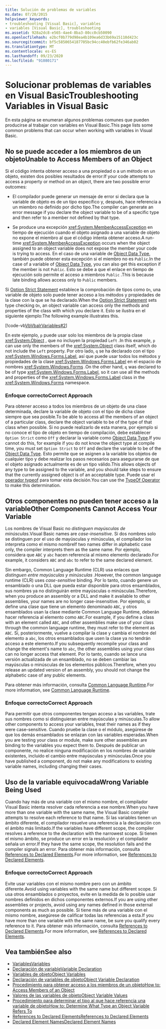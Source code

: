 ```yaml
---
title: Solución de problemas de variables
ms.date: 07/20/2015
helpviewer_keywords:
- troubleshooting [Visual Basic], variables
- variables [Visual Basic], troubleshooting
ms.assetid: 928a2dc8-e565-4ae4-8ba3-80cc0cb50090
ms.openlocfilehash: e2bcf0b779d98ea4b109ea6d33b69a15110d423c
ms.sourcegitcommit: bf5c5850654187705bc94cc40ebfb62fe346ab02
ms.translationtype: MT
ms.contentlocale: es-ES
ms.lasthandoff: 09/23/2020
ms.locfileid: "91080171"
---
```

# <a name="troubleshooting-variables-in-visual-basic"></a><span data-ttu-id="70ab8-102">Solucionar problemas de variables en Visual Basic</span><span class="sxs-lookup"><span data-stu-id="70ab8-102">Troubleshooting Variables in Visual Basic</span></span>

<span data-ttu-id="70ab8-103">En esta página se enumeran algunos problemas comunes que pueden producirse al trabajar con variables en Visual Basic.</span><span class="sxs-lookup"><span data-stu-id="70ab8-103">This page lists some common problems that can occur when working with variables in Visual Basic.</span></span>  
  
## <a name="unable-to-access-members-of-an-object"></a><span data-ttu-id="70ab8-104">No se puede acceder a los miembros de un objeto</span><span class="sxs-lookup"><span data-stu-id="70ab8-104">Unable to Access Members of an Object</span></span>  

 <span data-ttu-id="70ab8-105">Si el código intenta obtener acceso a una propiedad o a un método en un objeto, existen dos posibles resultados de error:</span><span class="sxs-lookup"><span data-stu-id="70ab8-105">If your code attempts to access a property or method on an object, there are two possible error outcomes:</span></span>  
  
- <span data-ttu-id="70ab8-106">El compilador puede generar un mensaje de error si declara que la variable de objeto es de un tipo específico y, después, hace referencia a un miembro no definido por dicho tipo.</span><span class="sxs-lookup"><span data-stu-id="70ab8-106">The compiler can generate an error message if you declare the object variable to be of a specific type and then refer to a member not defined by that type.</span></span>  
  
- <span data-ttu-id="70ab8-107">Se produce una excepción <xref:System.MemberAccessException> en tiempo de ejecución cuando el objeto asignado a una variable de objeto no expone el miembro al que el código intenta obtener acceso.</span><span class="sxs-lookup"><span data-stu-id="70ab8-107">A run-time <xref:System.MemberAccessException> occurs when the object assigned to an object variable does not expose the member your code is trying to access.</span></span> <span data-ttu-id="70ab8-108">En el caso de una variable de [Object Data Type](../../../language-reference/data-types/object-data-type.md), también puede obtener esta excepción si el miembro no es `Public`.</span><span class="sxs-lookup"><span data-stu-id="70ab8-108">In the case of a variable of [Object Data Type](../../../language-reference/data-types/object-data-type.md), you can also get this exception if the member is not `Public`.</span></span> <span data-ttu-id="70ab8-109">Esto se debe a que el enlace en tiempo de ejecución solo permite el acceso a miembros `Public` .</span><span class="sxs-lookup"><span data-stu-id="70ab8-109">This is because late binding allows access only to `Public` members.</span></span>  
  
 <span data-ttu-id="70ab8-110">Si [Option Strict Statement](../../../language-reference/statements/option-strict-statement.md) establece la comprobación de tipos como `On`, una variable de objeto solo puede tener acceso a los métodos y propiedades de la clase con la que se ha declarado.</span><span class="sxs-lookup"><span data-stu-id="70ab8-110">When the [Option Strict Statement](../../../language-reference/statements/option-strict-statement.md) sets type checking `On`, an object variable can access only the methods and properties of the class with which you declare it.</span></span> <span data-ttu-id="70ab8-111">Esto se ilustra en el siguiente ejemplo:</span><span class="sxs-lookup"><span data-stu-id="70ab8-111">The following example illustrates this.</span></span>  

 [!code-vb[VbVbalrVariables#2](~/samples/snippets/visualbasic/VS_Snippets_VBCSharp/VbVbalrVariables/VB/Class1.vb#2)]  
  
 <span data-ttu-id="70ab8-112">En este ejemplo, `p` puede usar solo los miembros de la propia clase <xref:System.Object> , que no incluyen la propiedad `Left` .</span><span class="sxs-lookup"><span data-stu-id="70ab8-112">In this example, `p` can use only the members of the <xref:System.Object> class itself, which do not include the `Left` property.</span></span> <span data-ttu-id="70ab8-113">Por otro lado, `q` se ha declarado con el tipo <xref:System.Windows.Forms.Label>, así que puede usar todos los métodos y propiedades de la clase <xref:System.Windows.Forms.Label> en el espacio de nombres <xref:System.Windows.Forms> .</span><span class="sxs-lookup"><span data-stu-id="70ab8-113">On the other hand, `q` was declared to be of type <xref:System.Windows.Forms.Label>, so it can use all the methods and properties of the <xref:System.Windows.Forms.Label> class in the <xref:System.Windows.Forms> namespace.</span></span>  
  
### <a name="correct-approach"></a><span data-ttu-id="70ab8-114">Enfoque correcto</span><span class="sxs-lookup"><span data-stu-id="70ab8-114">Correct Approach</span></span>  

 <span data-ttu-id="70ab8-115">Para obtener acceso a todos los miembros de un objeto de una clase determinada, declare la variable de objeto con el tipo de dicha clase siempre que sea posible.</span><span class="sxs-lookup"><span data-stu-id="70ab8-115">To be able to access all the members of an object of a particular class, declare the object variable to be of the type of that class when possible.</span></span> <span data-ttu-id="70ab8-116">Si no puede realizarlo de esta manera, por ejemplo si no conoce el tipo de objeto en tiempo de compilación, debe establecer `Option Strict` como `Off` y declarar la variable como [Object Data Type](../../../language-reference/data-types/object-data-type.md).</span><span class="sxs-lookup"><span data-stu-id="70ab8-116">If you cannot do this, for example if you do not know the object type at compile time, you must set `Option Strict` to `Off` and declare the variable to be of the [Object Data Type](../../../language-reference/data-types/object-data-type.md).</span></span> <span data-ttu-id="70ab8-117">Esto permite que se asignen a la variable los objetos de cualquier tipo y debe realizar los pasos necesarios para asegurarse de que el objeto asignado actualmente es de un tipo válido.</span><span class="sxs-lookup"><span data-stu-id="70ab8-117">This allows objects of any type to be assigned to the variable, and you should take steps to ensure that the currently assigned object is of an acceptable type.</span></span> <span data-ttu-id="70ab8-118">Puede usar el [operador typeof](../../../language-reference/operators/typeof-operator.md) para tomar esta decisión.</span><span class="sxs-lookup"><span data-stu-id="70ab8-118">You can use the [TypeOf Operator](../../../language-reference/operators/typeof-operator.md) to make this determination.</span></span>  
  
## <a name="other-components-cannot-access-your-variable"></a><span data-ttu-id="70ab8-119">Otros componentes no pueden tener acceso a la variable</span><span class="sxs-lookup"><span data-stu-id="70ab8-119">Other Components Cannot Access Your Variable</span></span>  

 <span data-ttu-id="70ab8-120">Los nombres de Visual Basic no *distinguen mayúsculas de minúsculas*.</span><span class="sxs-lookup"><span data-stu-id="70ab8-120">Visual Basic names are *case-insensitive*.</span></span> <span data-ttu-id="70ab8-121">Si dos nombres solo se distinguen por el uso de mayúsculas y minúsculas, el compilador los interpreta como el mismo nombre</span><span class="sxs-lookup"><span data-stu-id="70ab8-121">If two names differ in alphabetic case only, the compiler interprets them as the same name.</span></span> <span data-ttu-id="70ab8-122">Por ejemplo, considera que `ABC` y `abc` hacen referencia al mismo elemento declarado.</span><span class="sxs-lookup"><span data-stu-id="70ab8-122">For example, it considers `ABC` and `abc` to refer to the same declared element.</span></span>  
  
 <span data-ttu-id="70ab8-123">Sin embargo, Common Language Runtime (CLR) usa enlaces que *distinguen entre mayúsculas y minúsculas* .</span><span class="sxs-lookup"><span data-stu-id="70ab8-123">However, the common language runtime (CLR) uses *case-sensitive* binding.</span></span> <span data-ttu-id="70ab8-124">Por lo tanto, cuando genere un ensamblado o una DLL que pueda estar disponible para otros ensamblados, sus nombres ya no distinguirán entre mayúsculas o minúsculas.</span><span class="sxs-lookup"><span data-stu-id="70ab8-124">Therefore, when you produce an assembly or a DLL and make it available to other assemblies, your names are no longer case-insensitive.</span></span> <span data-ttu-id="70ab8-125">Por ejemplo, si define una clase que tiene un elemento denominado `ABC`, y otros ensamblados usan la clase mediante Common Language Runtime, deberán hacer referencia al elemento como `ABC`.</span><span class="sxs-lookup"><span data-stu-id="70ab8-125">For example, if you define a class with an element called `ABC`, and other assemblies make use of your class through the common language runtime, they must refer to the element as `ABC`.</span></span> <span data-ttu-id="70ab8-126">Si, posteriormente, vuelve a compilar la clase y cambia el nombre del elemento a `abc`, los otros ensamblados que usen la clase ya no tendrán acceso a este elemento.</span><span class="sxs-lookup"><span data-stu-id="70ab8-126">If you subsequently recompile your class and change the element's name to `abc`, the other assemblies using your class can no longer access that element.</span></span> <span data-ttu-id="70ab8-127">Por lo tanto, cuando se lance una versión actualizada de un ensamblado, no se deben cambiar las mayúsculas o minúsculas de los elementos públicos.</span><span class="sxs-lookup"><span data-stu-id="70ab8-127">Therefore, when you release an updated version of an assembly, you should not change the alphabetic case of any public elements.</span></span>  
  
 <span data-ttu-id="70ab8-128">Para obtener más información, consulta [Common Language Runtime](../../../../standard/clr.md).</span><span class="sxs-lookup"><span data-stu-id="70ab8-128">For more information, see [Common Language Runtime](../../../../standard/clr.md).</span></span>  
  
### <a name="correct-approach"></a><span data-ttu-id="70ab8-129">Enfoque correcto</span><span class="sxs-lookup"><span data-stu-id="70ab8-129">Correct Approach</span></span>  

 <span data-ttu-id="70ab8-130">Para permitir que otros componentes tengan acceso a las variables, trate sus nombres como si distinguieran entre mayúsculas y minúsculas.</span><span class="sxs-lookup"><span data-stu-id="70ab8-130">To allow other components to access your variables, treat their names as if they were case-sensitive.</span></span> <span data-ttu-id="70ab8-131">Cuando pruebe la clase o el módulo, asegúrese de que los demás ensamblados se enlazan con las variables esperadas.</span><span class="sxs-lookup"><span data-stu-id="70ab8-131">When you are testing your class or module, make sure other assemblies are binding to the variables you expect them to.</span></span> <span data-ttu-id="70ab8-132">Después de publicar un componente, no realice ninguna modificación en los nombres de variable existentes, incluido el cambio entre mayúsculas y minúsculas.</span><span class="sxs-lookup"><span data-stu-id="70ab8-132">Once you have published a component, do not make any modifications to existing variable names, including changing their cases.</span></span>  
  
## <a name="wrong-variable-being-used"></a><span data-ttu-id="70ab8-133">Uso de la variable equivocada</span><span class="sxs-lookup"><span data-stu-id="70ab8-133">Wrong Variable Being Used</span></span>  

 <span data-ttu-id="70ab8-134">Cuando hay más de una variable con el mismo nombre, el compilador Visual Basic intenta resolver cada referencia a ese nombre.</span><span class="sxs-lookup"><span data-stu-id="70ab8-134">When you have more than one variable with the same name, the Visual Basic compiler attempts to resolve each reference to that name.</span></span> <span data-ttu-id="70ab8-135">Si las variables tienen un ámbito diferente, el compilador resuelve una referencia a la declaración con el ámbito más limitado.</span><span class="sxs-lookup"><span data-stu-id="70ab8-135">If the variables have different scope, the compiler resolves a reference to the declaration with the narrowest scope.</span></span> <span data-ttu-id="70ab8-136">Si tienen el mismo ámbito, se produce un error en la resolución y el compilador señala un error.</span><span class="sxs-lookup"><span data-stu-id="70ab8-136">If they have the same scope, the resolution fails and the compiler signals an error.</span></span> <span data-ttu-id="70ab8-137">Para obtener más información, consulta [References to Declared Elements](../declared-elements/references-to-declared-elements.md).</span><span class="sxs-lookup"><span data-stu-id="70ab8-137">For more information, see [References to Declared Elements](../declared-elements/references-to-declared-elements.md).</span></span>  
  
### <a name="correct-approach"></a><span data-ttu-id="70ab8-138">Enfoque correcto</span><span class="sxs-lookup"><span data-stu-id="70ab8-138">Correct Approach</span></span>  

 <span data-ttu-id="70ab8-139">Evite usar variables con el mismo nombre pero con un ámbito diferente.</span><span class="sxs-lookup"><span data-stu-id="70ab8-139">Avoid using variables with the same name but different scope.</span></span> <span data-ttu-id="70ab8-140">Si usa otros ensamblados o proyectos, evite en la medida de lo posible usar nombres definidos en dichos componentes externos.</span><span class="sxs-lookup"><span data-stu-id="70ab8-140">If you are using other assemblies or projects, avoid using any names defined in those external components as much as possible.</span></span> <span data-ttu-id="70ab8-141">Si tiene más de una variable con el mismo nombre, asegúrese de calificar todas las referencias a esta.</span><span class="sxs-lookup"><span data-stu-id="70ab8-141">If you have more than one variable with the same name, be sure you qualify every reference to it.</span></span> <span data-ttu-id="70ab8-142">Para obtener más información, consulta [References to Declared Elements](../declared-elements/references-to-declared-elements.md).</span><span class="sxs-lookup"><span data-stu-id="70ab8-142">For more information, see [References to Declared Elements](../declared-elements/references-to-declared-elements.md).</span></span>  
  
## <a name="see-also"></a><span data-ttu-id="70ab8-143">Vea también</span><span class="sxs-lookup"><span data-stu-id="70ab8-143">See also</span></span>

- [<span data-ttu-id="70ab8-144">Variables</span><span class="sxs-lookup"><span data-stu-id="70ab8-144">Variables</span></span>](index.md)
- [<span data-ttu-id="70ab8-145">Declaración de variable</span><span class="sxs-lookup"><span data-stu-id="70ab8-145">Variable Declaration</span></span>](variable-declaration.md)
- [<span data-ttu-id="70ab8-146">Variables de objeto</span><span class="sxs-lookup"><span data-stu-id="70ab8-146">Object Variables</span></span>](object-variables.md)
- [<span data-ttu-id="70ab8-147">Declaración de variables de objeto</span><span class="sxs-lookup"><span data-stu-id="70ab8-147">Object Variable Declaration</span></span>](object-variable-declaration.md)
- [<span data-ttu-id="70ab8-148">Procedimiento para obtener acceso a los miembros de un objeto</span><span class="sxs-lookup"><span data-stu-id="70ab8-148">How to: Access Members of an Object</span></span>](how-to-access-members-of-an-object.md)
- [<span data-ttu-id="70ab8-149">Valores de las variables de objeto</span><span class="sxs-lookup"><span data-stu-id="70ab8-149">Object Variable Values</span></span>](object-variable-values.md)
- [<span data-ttu-id="70ab8-150">Procedimiento para determinar el tipo al que hace referencia una variable de objeto</span><span class="sxs-lookup"><span data-stu-id="70ab8-150">How to: Determine What Type an Object Variable Refers To</span></span>](how-to-determine-what-type-an-object-variable-refers-to.md)
- [<span data-ttu-id="70ab8-151">References to Declared Elements</span><span class="sxs-lookup"><span data-stu-id="70ab8-151">References to Declared Elements</span></span>](../declared-elements/references-to-declared-elements.md)
- [<span data-ttu-id="70ab8-152">Declared Element Names</span><span class="sxs-lookup"><span data-stu-id="70ab8-152">Declared Element Names</span></span>](../declared-elements/declared-element-names.md)
